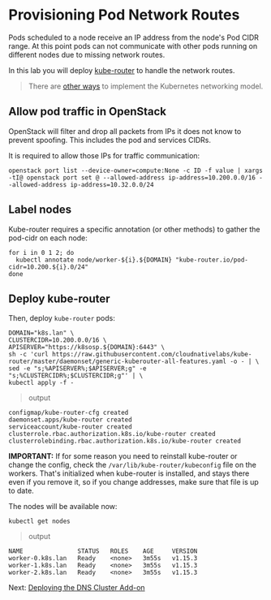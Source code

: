 # Provisioning Pod Network Routes

Pods scheduled to a node receive an IP address from the node's Pod CIDR range. At this point pods can not communicate with other pods running on different nodes due to missing network routes.

In this lab you will deploy [kube-router](https://github.com/cloudnativelabs/kube-router) to handle the network routes.

> There are [other ways](https://kubernetes.io/docs/concepts/cluster-administration/networking/#how-to-achieve-this) to implement the Kubernetes networking model.

## Allow pod traffic in OpenStack

OpenStack will filter and drop all packets from IPs it does not know to prevent spoofing. This includes the pod and services CIDRs.

It is required to allow those IPs for traffic communication:

```
openstack port list --device-owner=compute:None -c ID -f value | xargs -tI@ openstack port set @ --allowed-address ip-address=10.200.0.0/16 --allowed-address ip-address=10.32.0.0/24
```

## Label nodes

Kube-router requires a specific annotation (or other methods) to gather the pod-cidr on each node:

```
for i in 0 1 2; do
  kubectl annotate node/worker-${i}.${DOMAIN} "kube-router.io/pod-cidr=10.200.${i}.0/24"
done
```

## Deploy kube-router

Then, deploy `kube-router` pods:

```
DOMAIN="k8s.lan" \
CLUSTERCIDR=10.200.0.0/16 \
APISERVER="https://k8sosp.${DOMAIN}:6443" \
sh -c 'curl https://raw.githubusercontent.com/cloudnativelabs/kube-router/master/daemonset/generic-kuberouter-all-features.yaml -o - | \
sed -e "s;%APISERVER%;$APISERVER;g" -e "s;%CLUSTERCIDR%;$CLUSTERCIDR;g"' | \
kubectl apply -f -
```

> output

```
configmap/kube-router-cfg created
daemonset.apps/kube-router created
serviceaccount/kube-router created
clusterrole.rbac.authorization.k8s.io/kube-router created
clusterrolebinding.rbac.authorization.k8s.io/kube-router created
```

**IMPORTANT:** If for some reason you need to reinstall kube-router or change the config, check the `/var/lib/kube-router/kubeconfig` file on the workers. That's initialized when kube-router is installed, and stays there even if you remove it, so if you change addresses, make sure that file is up to date.

The nodes will be available now:

```
kubectl get nodes
```

> output

```
NAME               STATUS   ROLES    AGE     VERSION
worker-0.k8s.lan   Ready    <none>   3m55s   v1.15.3
worker-1.k8s.lan   Ready    <none>   3m55s   v1.15.3
worker-2.k8s.lan   Ready    <none>   3m55s   v1.15.3
```

Next: [Deploying the DNS Cluster Add-on](12-dns-addon.md)
